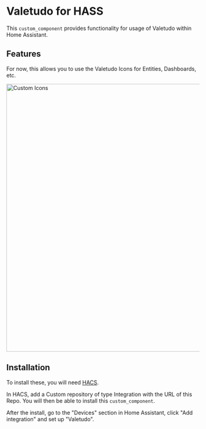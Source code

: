 # Valetudo for HASS

This `custom_component` provides functionality for usage of Valetudo within Home Assistant.


## Features

For now, this allows you to use the Valetudo Icons for Entities, Dashboards, etc.

<img width="700" alt="Custom Icons" src="https://github.com/user-attachments/assets/00131949-896b-45f7-a994-5f8aa664713d" />


## Installation

To install these, you will need [HACS](https://www.hacs.xyz/).

In HACS, add a Custom repository of type Integration with the URL of this Repo.
You will then be able to install this `custom_component`.

After the install, go to the "Devices" section in Home Assistant, click "Add integration" and set up "Valetudo".
